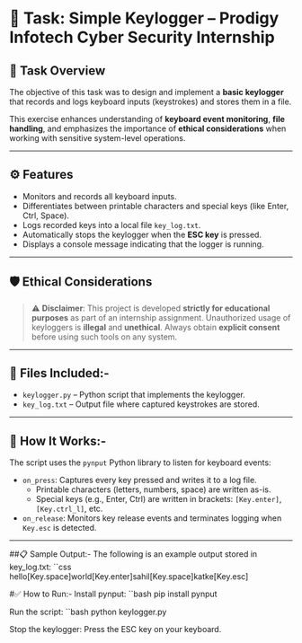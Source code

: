 # 🔐 Task: Simple Keylogger – Prodigy Infotech Cyber Security Internship

## 📌 Task Overview

The objective of this task was to design and implement a **basic keylogger** that records and logs keyboard inputs (keystrokes) and stores them in a file.

This exercise enhances understanding of **keyboard event monitoring**, **file handling**, and emphasizes the importance of **ethical considerations** when working with sensitive system-level operations.

---

## ⚙️ Features

- Monitors and records all keyboard inputs.
- Differentiates between printable characters and special keys (like Enter, Ctrl, Space).
- Logs recorded keys into a local file `key_log.txt`.
- Automatically stops the keylogger when the **ESC key** is pressed.
- Displays a console message indicating that the logger is running.

---

## 🛡️ Ethical Considerations

> ⚠️ **Disclaimer**: This project is developed **strictly for educational purposes** as part of an internship assignment. Unauthorized usage of keyloggers is **illegal** and **unethical**. Always obtain **explicit consent** before using such tools on any system.

---

## 📂 Files Included:-

- `keylogger.py` – Python script that implements the keylogger.
- `key_log.txt` – Output file where captured keystrokes are stored.

---

## 🧠 How It Works:-

The script uses the `pynput` Python library to listen for keyboard events:

- `on_press`: Captures every key pressed and writes it to a log file.
  - Printable characters (letters, numbers, space) are written as-is.
  - Special keys (e.g., Enter, Ctrl) are written in brackets: `[Key.enter]`, `[Key.ctrl_l]`, etc.
- `on_release`: Monitors key release events and terminates logging when `Key.esc` is detected.

---

##📋 Sample Output:-
The following is an example output stored in key_log.txt:
``css
hello[Key.space]world[Key.enter]sahil[Key.space]katke[Key.esc]

#✅ How to Run:-
Install pynput:
``bash
pip install pynput

Run the script:
``bash
python keylogger.py

Stop the keylogger:
Press the ESC key on your keyboard.
